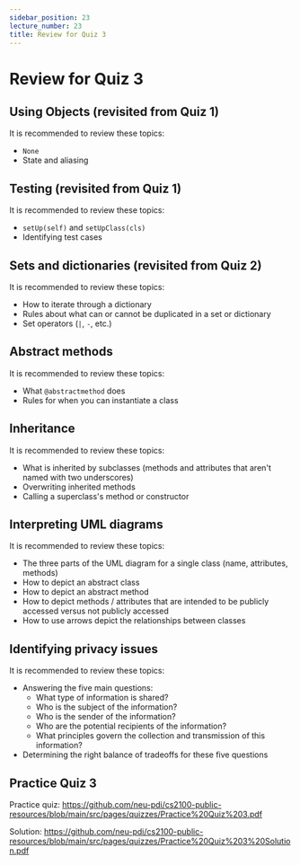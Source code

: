 ```yaml
---
sidebar_position: 23
lecture_number: 23
title: Review for Quiz 3
---
```


# Review for Quiz 3

## Using Objects (revisited from Quiz 1)

It is recommended to review these topics:
- `None`
- State and aliasing

## Testing (revisited from Quiz 1)

It is recommended to review these topics:
- `setUp(self)` and `setUpClass(cls)`
- Identifying test cases

## Sets and dictionaries (revisited from Quiz 2)

It is recommended to review these topics:
- How to iterate through a dictionary
- Rules about what can or cannot be duplicated in a set or dictionary
- Set operators (`|`, `-`, etc.)

## Abstract methods

It is recommended to review these topics:
- What `@abstractmethod` does
- Rules for when you can instantiate a class

## Inheritance

It is recommended to review these topics:
- What is inherited by subclasses (methods and attributes that aren't named with two underscores)
- Overwriting inherited methods
- Calling a superclass's method or constructor

## Interpreting UML diagrams

It is recommended to review these topics:
- The three parts of the UML diagram for a single class (name, attributes, methods)
- How to depict an abstract class
- How to depict an abstract method
- How to depict methods / attributes that are intended to be publicly accessed versus not publicly accessed
- How to use arrows depict the relationships between classes

## Identifying privacy issues

It is recommended to review these topics:
- Answering the five main questions:
  - What type of information is shared?
  - Who is the subject of the information?
  - Who is the sender of the information?
  - Who are the potential recipients of the information?
  - What principles govern the collection and transmission of this information?
- Determining the right balance of tradeoffs for these five questions

## Practice Quiz 3

Practice quiz: https://github.com/neu-pdi/cs2100-public-resources/blob/main/src/pages/quizzes/Practice%20Quiz%203.pdf

Solution: https://github.com/neu-pdi/cs2100-public-resources/blob/main/src/pages/quizzes/Practice%20Quiz%203%20Solution.pdf

